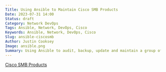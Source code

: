 ```yaml
---
Title: Using Ansible to Maintain Cisco SMB Products
Date: 2023-07-31 14:00
Status: draft
Category: Network DevOps
Tags: Ansible, Network, DevOps, Cisco
Keywords: Ansible, Network, DevOps, Cisco
Slug: ansible-ciscosmb
Author: Justin Cooksey
Image: ansible.png
Summary: Using Ansible to audit, backup, update and maintain a group of Cisco Small to Medium Business Solutions such as the CBS range of switches.
---
```


[Cisco SMB Products](https://www.cisco.com/c/en_au/solutions/small-business.html#~products)